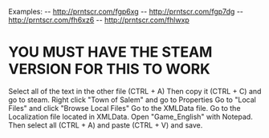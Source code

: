 Examples: 
 -- http://prntscr.com/fgp6xg
 -- http://prntscr.com/fgp7dg
 -- http://prntscr.com/fh6xz6
 -- http://prntscr.com/fhlwxp

# YOU MUST HAVE THE STEAM VERSION FOR THIS TO WORK
 Select all of the text in the other file (CTRL + A) Then copy it (CTRL + C) and go to steam.
 Right click "Town of Salem" and go to Properties
 Go to "Local Files" and click "Browse Local Files"
 Go to the XMLData file.
 Go to the Localization file located in XMLData.
 Open "Game_English" with Notepad.
 Then select all (CTRL + A) and paste (CTRL + V) and save.
